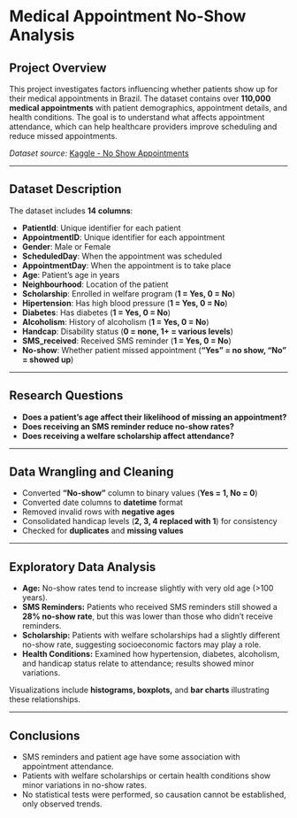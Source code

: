 # **Medical Appointment No-Show Analysis**

## **Project Overview**

This project investigates factors influencing whether patients show up for their medical appointments in Brazil. The dataset contains over **110,000 medical appointments** with patient demographics, appointment details, and health conditions. The goal is to understand what affects appointment attendance, which can help healthcare providers improve scheduling and reduce missed appointments.

*Dataset source:* [Kaggle - No Show Appointments](https://www.kaggle.com/datasets/joniarroba/noshowappointments)

---

## **Dataset Description**

The dataset includes **14 columns**:

- **PatientId**: Unique identifier for each patient  
- **AppointmentID**: Unique identifier for each appointment  
- **Gender**: Male or Female  
- **ScheduledDay**: When the appointment was scheduled  
- **AppointmentDay**: When the appointment is to take place  
- **Age**: Patient’s age in years  
- **Neighbourhood**: Location of the patient  
- **Scholarship**: Enrolled in welfare program (**1 = Yes, 0 = No**)  
- **Hipertension**: Has high blood pressure (**1 = Yes, 0 = No**)  
- **Diabetes**: Has diabetes (**1 = Yes, 0 = No**)  
- **Alcoholism**: History of alcoholism (**1 = Yes, 0 = No**)  
- **Handcap**: Disability status (**0 = none, 1+ = various levels**)  
- **SMS_received**: Received SMS reminder (**1 = Yes, 0 = No**)  
- **No-show**: Whether patient missed appointment (**“Yes” = no show, “No” = showed up**)

---

## **Research Questions**

- **Does a patient’s age affect their likelihood of missing an appointment?**  
- **Does receiving an SMS reminder reduce no-show rates?**  
- **Does receiving a welfare scholarship affect attendance?**

---

## **Data Wrangling and Cleaning**

- Converted **“No-show”** column to binary values (**Yes = 1, No = 0**)  
- Converted date columns to **datetime** format  
- Removed invalid rows with **negative ages**  
- Consolidated handicap levels (**2, 3, 4 replaced with 1**) for consistency  
- Checked for **duplicates** and **missing values**

---

## **Exploratory Data Analysis**

- **Age:** No-show rates tend to increase slightly with very old age (>100 years).  
- **SMS Reminders:** Patients who received SMS reminders still showed a **28% no-show rate**, but this was lower than those who didn’t receive reminders.  
- **Scholarship:** Patients with welfare scholarships had a slightly different no-show rate, suggesting socioeconomic factors may play a role.  
- **Health Conditions:** Examined how hypertension, diabetes, alcoholism, and handicap status relate to attendance; results showed minor variations.

Visualizations include **histograms, boxplots,** and **bar charts** illustrating these relationships.

---

## **Conclusions**

- SMS reminders and patient age have some association with appointment attendance.  
- Patients with welfare scholarships or certain health conditions show minor variations in no-show rates.  
- No statistical tests were performed, so causation cannot be established, only observed trends.




